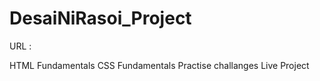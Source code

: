 # DesaiNiRasoi_Project
URL : 
<!-- <link href = 
"desainirasoi.netlify.app" rel="Host Link"> 
-->
HTML Fundamentals
CSS Fundamentals
Practise challanges
Live Project
